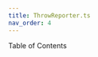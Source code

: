 ```yaml
---
title: ThrowReporter.ts
nav_order: 4
---
```


Table of Contents

<!-- START doctoc -->
<!-- END doctoc -->
